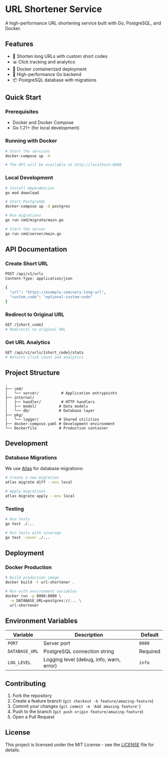 # URL Shortener Service

A high-performance URL shortening service built with Go, PostgreSQL, and Docker.

## Features

- 🔗 Shorten long URLs with custom short codes
- 📊 Click tracking and analytics
- 🐳 Docker containerized deployment
- 🚀 High-performance Go backend
- 📦 PostgreSQL database with migrations

## Quick Start

### Prerequisites

- Docker and Docker Compose
- Go 1.21+ (for local development)

### Running with Docker

```bash
# Start the services
docker-compose up -d

# The API will be available at http://localhost:8080
```

### Local Development

```bash
# Install dependencies
go mod download

# Start PostgreSQL
docker-compose up -d postgres

# Run migrations
go run cmd/migrate/main.go

# Start the server
go run cmd/server/main.go
```

## API Documentation

### Create Short URL
```bash
POST /api/v1/urls
Content-Type: application/json

{
  "url": "https://example.com/very-long-url",
  "custom_code": "optional-custom-code"
}
```

### Redirect to Original URL
```bash
GET /{short_code}
# Redirects to original URL
```

### Get URL Analytics
```bash
GET /api/v1/urls/{short_code}/stats
# Returns click count and analytics
```

## Project Structure

```
.
├── cmd/
│   └── server/          # Application entrypoints
├── internal/
│   ├── handler/         # HTTP handlers
│   ├── model/          # Data models
│   └── db/             # Database layer
├── pkg/
│   └── logger/         # Shared utilities
├── docker-compose.yaml # Development environment
└── Dockerfile          # Production container
```

## Development

### Database Migrations

We use [Atlas](https://atlasgo.io/) for database migrations:

```bash
# Create a new migration
atlas migrate diff --env local

# Apply migrations
atlas migrate apply --env local
```

### Testing

```bash
# Run tests
go test ./...

# Run tests with coverage
go test -cover ./...
```

## Deployment

### Docker Production

```bash
# Build production image
docker build -t url-shortener .

# Run with environment variables
docker run -p 8080:8080 \
  -e DATABASE_URL=postgres://... \
  url-shortener
```

## Environment Variables

| Variable | Description | Default |
|----------|-------------|---------|
| `PORT` | Server port | `8080` |
| `DATABASE_URL` | PostgreSQL connection string | Required |
| `LOG_LEVEL` | Logging level (debug, info, warn, error) | `info` |

## Contributing

1. Fork the repository
2. Create a feature branch (`git checkout -b feature/amazing-feature`)
3. Commit your changes (`git commit -m 'Add amazing feature'`)
4. Push to the branch (`git push origin feature/amazing-feature`)
5. Open a Pull Request

## License

This project is licensed under the MIT License - see the [LICENSE](LICENSE) file for details.